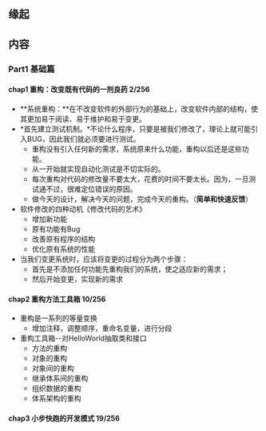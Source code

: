 ##  缘起

##  内容
###  Part1 基础篇
####  chap1 重构：改变既有代码的一剂良药 2/256
+ **系统重构：**在不改变软件的外部行为的基础上，改变软件内部的结构，使其更加易于阅读、易于维护和易于变更。
+ *首先建立测试机制。*不论什么程序，只要是被我们修改了，理论上就可能引入BUG，因此我们就必须要进行测试。
	+ 重构没有引入任何新的需求，系统原来什么功能，重构以后还是这些功能。
	+ 从一开始就实现自动化测试是不切实际的。
	+ 每次重构对代码的修改量不要太大，花费的时间不要太长。因为，一旦测试通不过，很难定位错误的原因。
	+ 做今天的设计，解决今天的问题，完成今天的重构。（**简单和快速反馈**）
+ 软件修改的四种动机《修改代码的艺术》
	+ 增加新功能
	+ 原有功能有Bug
	+ 改善原有程序的结构
	+ 优化原有系统的性能
+ 当我们变更系统时，应该将变更的过程分为两个步骤：
	+ 首先是不添加任何功能先重构我们的系统，使之适应新的需求；
	+ 然后开始变更，实现新的需求

####  chap2 重构方法工具箱 10/256
+ 重构是一系列的等量变换
	+ 增加注释，调整顺序，重命名变量，进行分段
+ 重构工具箱--对HelloWorld抽取类和接口
	+ 方法的重构
	+ 对象的重构
	+ 对象间的重构
	+ 继承体系间的重构
	+ 组织数据的重构
	+ 体系架构的重构

####  chap3 小步快跑的开发模式  19/256
